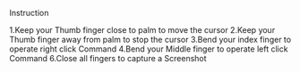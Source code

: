 Instruction

1.Keep your Thumb finger close to palm to move the cursor 
2.Keep your Thumb finger away from palm to stop the cursor 
3.Bend your index finger to operate right click Command 
4.Bend your Middle finger to operate left click Command 
6.Close all fingers to capture a Screenshot 
